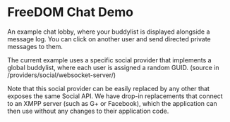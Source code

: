 FreeDOM Chat Demo
=================

An example chat lobby, where your buddylist is displayed alongside a message log.
You can click on another user and send directed private messages to them.

The current example uses a specific social provider that implements a
global buddylist, where each user is assigned a random GUID.
(source in /providers/social/websocket-server/)

Note that this social provider can be easily replaced by any other that exposes the same Social API.
We have drop-in replacements that connect to an XMPP server (such as G+ or Facebook),
which the application can then use without any changes to their application code.
